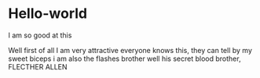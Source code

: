 # Hello-world
I am so good at this





Well first of all I am very attractive
everyone knows this, they can tell by my sweet biceps
i am also the flashes brother well his secret blood brother, FLECTHER ALLEN
